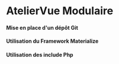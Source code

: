 # AtelierVue Modulaire

#### Mise en place d'un dépôt Git
#### Utilisation du Framework Materialize
#### Utilisation des include Php
